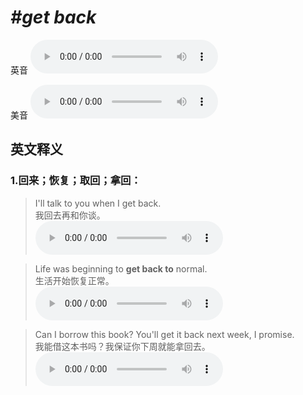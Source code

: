 # ***\#get back*** 
英音
<audio src="./media/get back1_AAC.aac" controls="controls"></audio>

美音
<audio src="./media/get back2_AAC.aac" controls="controls"></audio>



  

英文释义
---
### 1.**回来；恢复；取回；拿回：**  

 > I'll talk to you when I get back.  
 > 我回去再和你谈。    
<audio src="./media/I’ll talk to you 317补录_AAC.aac" controls="controls"></audio>

 > Life was beginning to **get back to** normal.  
 > 生活开始恢复正常。    
<audio src="./media/Life was beginning317补录_AAC.aac" controls="controls"></audio>

 > Can I borrow this book? You'll get it back next week, I promise.  
 > 我能借这本书吗？我保证你下周就能拿回去。    
<audio src="./media/Can I borrow this 317补录_AAC.aac" controls="controls"></audio>


